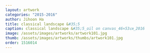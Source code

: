 ```yaml
---
layout: artwork 
categories: "2015-2016"
author: Jihoon Ha 
title: classical landscape &#35;5 
caption: classical landscape &#35;5_oil on canvas_46×53㎝_2016 
image: /assets/images/artworks/artwork101.jpg 
thumb: /assets/images/artworks/thumbs/artwork101.jpg 
order: 1516014 
---
```

